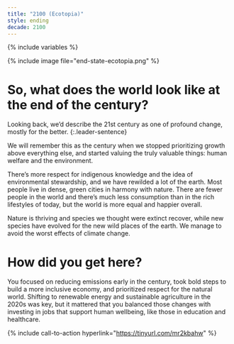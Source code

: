 ```yaml
---
title: "2100 (Ecotopia)"
style: ending
decade: 2100
---
```


{% include variables %}

{% include image file="end-state-ecotopia.png" %}

# So, what does the world look like at the end of the century?

Looking back, we’d describe the 21st century as one of profound change, mostly for the better.
{:.leader-sentence}

We will remember this as the century when we stopped prioritizing growth above everything else, and started valuing the truly valuable things: human welfare and the environment.

There’s more respect for indigenous knowledge and the idea of environmental stewardship, and we have rewilded a lot of the earth. Most people live in dense, green cities in harmony with nature. There are fewer people in the world and there’s much less consumption than in the rich lifestyles of today, but the world is more equal and happier overall.

Nature is thriving and species we thought were extinct recover, while new species have evolved for the new wild places of the earth. We manage to avoid the worst effects of climate change.

# How did you get here?

You focused on reducing emissions early in the century, took bold steps to build a more inclusive economy, and prioritized respect for the natural world. Shifting to renewable energy and sustainable agriculture in the 2020s was key, but it mattered that you balanced those changes with investing in jobs that support human wellbeing, like those in education and healthcare.

{% include call-to-action
    hyperlink="https://tinyurl.com/mr2kbahw"
%}
